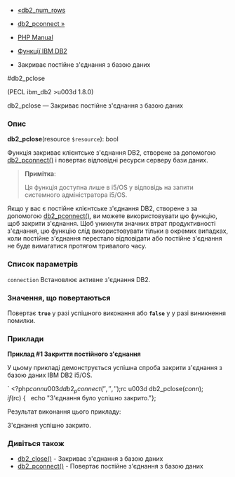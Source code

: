 - [«db2_num_rows](function.db2-num-rows.md)
- [db2_pconnect »](function.db2-pconnect.md)

- [PHP Manual](index.md)
- [Функції IBM DB2](ref.ibm-db2.md)
- Закриває постійне з'єднання з базою даних

#db2_pclose

(PECL ibm_db2 \>u003d 1.8.0)

db2_pclose — Закриває постійне з'єднання з базою даних

### Опис

**db2_pclose**(resource `$resource`): bool

Функція закриває клієнтське з'єднання DB2, створене за допомогою
[db2_pconnect()](function.db2-pconnect.md) і повертає
відповідні ресурси серверу бази даних.

> **Примітка**:
>
> Ця функція доступна лише в i5/OS у відповідь на запити системного
> адміністратора i5/OS.

Якщо у вас є постійне клієнтське з'єднання DB2, створене з
за допомогою [db2_pconnect()](function.db2-pconnect.md), ви можете
використовувати цю функцію, щоб закрити з'єднання. Щоб уникнути
значних втрат продуктивності з'єднання, цю функцію слід
використовувати тільки в окремих випадках, коли постійне з'єднання
перестало відповідати або постійне з'єднання не буде вимагатися
протягом тривалого часу.

### Список параметрів

`connection`
Встановлює активне з'єднання DB2.

### Значення, що повертаються

Повертає **`true`** у разі успішного виконання або **`false`** у
у разі виникнення помилки.

### Приклади

**Приклад #1 Закриття постійного з'єднання**

У цьому прикладі демонструється успішна спроба закрити з'єднання
з базою даних IBM DB2 i5/OS.

` <?php$conn u003d db2_pconnect('', '', '');$rc u003d db2_pclose($conn);if ($rc) {   echo "З'єднання було успішно закрито."};

Результат виконання цього прикладу:

З'єднання успішно закрито.

### Дивіться також

- [db2_close()](function.db2-close.md) - Закриває з'єднання з
базою даних
- [db2_pconnect()](function.db2-pconnect.md) - Повертає постійне
з'єднання з базою даних
